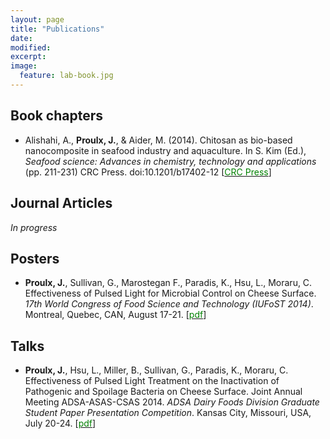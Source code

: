 ```yaml
---
layout: page
title: "Publications"
date: 
modified:
excerpt:
image:
  feature: lab-book.jpg
---
```

<script>
  (function(i,s,o,g,r,a,m){i['GoogleAnalyticsObject']=r;i[r]=i[r]||function(){
  (i[r].q=i[r].q||[]).push(arguments)},i[r].l=1*new Date();a=s.createElement(o),
  m=s.getElementsByTagName(o)[0];a.async=1;a.src=g;m.parentNode.insertBefore(a,m)
  })(window,document,'script','//www.google-analytics.com/analytics.js','ga');

  ga('create', 'UA-60206465-1', 'auto');
  ga('send', 'pageview');

</script>

## Book chapters

* Alishahi, A., **Proulx, J.**, & Aider, M. (2014). Chitosan as bio-based nanocomposite in seafood industry and aquaculture. In S. Kim (Ed.), *Seafood science: Advances in chemistry, technology and applications* (pp. 211-231) CRC Press. doi:10.1201/b17402-12 [[<span style="color:green">CRC Press</span>](http://www.crcnetbase.com/doi/abs/10.1201/b17402-12)]

## Journal Articles

*In progress*

## <a name="IUFoST">Posters</a>

* **Proulx, J.**, Sullivan, G., Marostegan F., Paradis, K., Hsu, L., Moraru, C. Effectiveness of Pulsed Light for Microbial Control on Cheese Surface. *17th World Congress of Food Science and Technology (IUFoST 2014)*. Montreal, Quebec, CAN, August 17-21. [[<span style=" color:green">pdf</span>](https://dl.dropboxusercontent.com/u/51364198/Poster_IUFoST.pdf)]

## <a name="ADSA">Talks</a>

* **Proulx, J.**, Hsu, L., Miller, B., Sullivan, G., Paradis, K., Moraru, C. Effectiveness of Pulsed Light Treatment on the Inactivation of Pathogenic and Spoilage Bacteria on Cheese Surface.  Joint Annual Meeting ADSA-ASAS-CSAS 2014. *ADSA Dairy Foods Division Graduate Student Paper Presentation Competition*. Kansas City, Missouri, USA, July 20-24. [[<span style="color:green">pdf</span>](https://dl.dropboxusercontent.com/u/51364198/Presentation_ADSA.pdf)]
